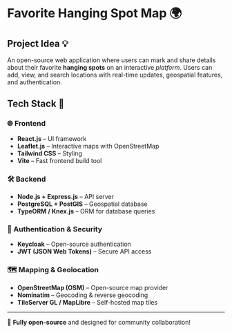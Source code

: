 # Favorite Hanging Spot Map 🌍  

## Project Idea 💡  
An open-source web application where users can mark and share details about their favorite **hanging spots** on an interactive *platform*. Users can add, view, and search locations with real-time updates, geospatial features, and authentication.  

## Tech Stack 🚀  

### 🌐 Frontend  
- **React.js** – UI framework  
- **Leaflet.js** – Interactive maps with OpenStreetMap  
- **Tailwind CSS** – Styling  
- **Vite** – Fast frontend build tool  

### 🛠️ Backend  
- **Node.js + Express.js** – API server  
- **PostgreSQL + PostGIS** – Geospatial database  
- **TypeORM / Knex.js** – ORM for database queries  

### 🔐 Authentication & Security  
- **Keycloak** – Open-source authentication  
- **JWT (JSON Web Tokens)** – Secure API access  

### 🗺️ Mapping & Geolocation  
- **OpenStreetMap (OSM)** – Open-source map provider  
- **Nominatim** – Geocoding & reverse geocoding  
- **TileServer GL / MapLibre** – Self-hosted map tiles  
---

📌 **Fully open-source** and designed for community collaboration!  
